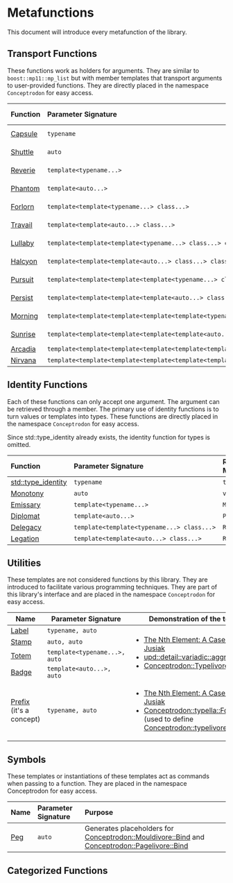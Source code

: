 # Metafunctions

This document will introduce every metafunction of the library.

## Transport Functions

These functions work as holders for arguments.
They are similar to `boost::mp11::mp_list` but with member templates that transport arguments to user-provided functions.
They are directly placed in the namespace `Conceptrodon` for easy access.

| Function | Parameter Signature | Transport members |
|:-|:-|:-|
| [Capsule](https://github.com/AmazingMonster/conceptrodon/blob/main/conceptrodon/capsule.hpp) | `typename` | `Road` & `UniRoad` |
| [Shuttle](https://github.com/AmazingMonster/conceptrodon/blob/main/conceptrodon/shuttle.hpp) | `auto` | `Rail` & `UniRail` |
| [Reverie](https://github.com/AmazingMonster/conceptrodon/blob/main/conceptrodon/reverie.hpp) | `template<typename...>` | `Flow` & `UniFlow` |
| [Phantom](https://github.com/AmazingMonster/conceptrodon/blob/main/conceptrodon/phantom.hpp) | `template<auto...>` | `Sail` & `UniSail` |
| [Forlorn](https://github.com/AmazingMonster/conceptrodon/blob/main/conceptrodon/forlorn.hpp) | <code>template<template<typename...>&nbsp;class...></code> | `Snow` & `UniSnow` |
| [Travail](https://github.com/AmazingMonster/conceptrodon/blob/main/conceptrodon/travail.hpp) | <code>template<template<auto...>&nbsp;class...></code> | `Hail` & `UniHail` |
| [Lullaby](https://github.com/AmazingMonster/conceptrodon/blob/main/conceptrodon/lullaby.hpp) | <code>template<template<template<typename...>&nbsp;class...>&nbsp;class...></code> | `Lull` & `UniLull` |
| [Halcyon](https://github.com/AmazingMonster/conceptrodon/blob/main/conceptrodon/halcyon.hpp) | <code>template<template<template<auto...>&nbsp;class...>&nbsp;class...></code> | `Calm` & `UniCalm` |
| [Pursuit](https://github.com/AmazingMonster/conceptrodon/blob/main/conceptrodon/pursuit.hpp) | <code>template<template<template<template<typename...>&nbsp;class...>&nbsp;class...>&nbsp;class...></code> | `Hope` & `UniHope` |
| [Persist](https://github.com/AmazingMonster/conceptrodon/blob/main/conceptrodon/persist.hpp) | <code>template<template<template<template<auto...>&nbsp;class...>&nbsp;class...>&nbsp;class...></code> | `Will` & `UniWill` |
| [Morning](https://github.com/AmazingMonster/conceptrodon/blob/main/conceptrodon/morning.hpp) | <code>template<template<template<template<template<typename...>&nbsp;class...>&nbsp;class...>&nbsp;class...>&nbsp;class...></code> | `Glow` & `UniGlow` |
| [Sunrise](https://github.com/AmazingMonster/conceptrodon/blob/main/conceptrodon/sunrise.hpp) | <code>template<template<template<template<template<auto...>&nbsp;class...>&nbsp;class...>&nbsp;class...>&nbsp;class...></code> | `Dawn` & `UniDawn` |
| [Arcadia](https://github.com/AmazingMonster/conceptrodon/blob/main/conceptrodon/arcadia.hpp) | <code>template<template<template<template<template<template<typename...>&nbsp;class...>&nbsp;class...>&nbsp;class...>&nbsp;class...>&nbsp;class...></code> | |
| [Nirvana](https://github.com/AmazingMonster/conceptrodon/blob/main/conceptrodon/nirvana.hpp) | <code>template<template<template<template<template<template<auto...>&nbsp;class...>&nbsp;class...>&nbsp;class...>&nbsp;class...>&nbsp;class...></code> | |

## Identity Functions

Each of these functions can only accept one argument.
The argument can be retrieved through a member.
The primary use of identity functions is to turn values or templates into types.
These functions are directly placed in the namespace `Conceptrodon` for easy access.

Since std::type_identity already exists, the identity function for types is omitted.

| Function | Parameter Signature | Retriever Member |
|:-|:-|:-|
| [std::type_identity](https://en.cppreference.com/w/cpp/types/type_identity) | `typename` | `type` |
| [Monotony](https://github.com/AmazingMonster/conceptrodon/blob/main/conceptrodon/monotony.hpp) | `auto` | `value` |
| [Emissary](https://github.com/AmazingMonster/conceptrodon/blob/main/conceptrodon/emissary.hpp) | `template<typename...>` | `Mold` |
| [Diplomat](https://github.com/AmazingMonster/conceptrodon/blob/main/conceptrodon/diplomat.hpp) | `template<auto...>` | `Page` |
| [Delegacy](https://github.com/AmazingMonster/conceptrodon/blob/main/conceptrodon/delegacy.hpp) | <code>template<template<typename...>&nbsp;class...></code> | `Road` |
| [Legation](https://github.com/AmazingMonster/conceptrodon/blob/main/conceptrodon/legation.hpp) | <code>template<template<auto...>&nbsp;class...></code> | `Rail` |

## Utilities

These templates are not considered functions by this library. They are introduced to facilitate various programming techniques. They are part of this library's interface and are placed in the namespace `Conceptrodon` for easy access.

<table>
    <thead>
        <tr>
            <th>Name</th>
            <th>Parameter Signature</th>
            <th>Demonstration of the technique</th>
        </tr>
    </thead>
    <tbody>
        <tr>
            <td>
                <a href="https://github.com/AmazingMonster/conceptrodon/blob/main/conceptrodon/label.hpp">
                    Label
                </a>
            </td>
            <td><code>typename, auto</code></td>
            <td  rowspan=4>
                <ul>
                    <li>
                        <a href="https://youtu.be/LfOh0DwTP00?list=PLbylzvxDYXicFnd_E34j8D9dU7a9ArBYM&t=2048">
                            The Nth Element: A Case Study - Kris Jusiak
                        </a>
                    <li>
                        <a href="https://github.com/StarQTius/Unpadded/blob/unstable-v2/include/upd/detail/variadic/leaf.hpp">
                            upd::detail::variadic::aggregated_leaves
                        </a>
                    <li>
                        <a href="https://github.com/AmazingMonster/conceptrodon/blob/main/conceptrodon/descend/typelivore/amid.hpp">
                            Conceptrodon::Typelivore::Amid
                        </a>
                </ul>
            </td>
        </tr>
        <tr>
            <td>
                <a href="https://github.com/AmazingMonster/conceptrodon/blob/main/conceptrodon/descend/stamp.hpp">
                    Stamp
                </a>
            </td>
            <td><code>auto, auto</code></td>
        </tr>
        <tr>
            <td>
                <a href="https://github.com/AmazingMonster/conceptrodon/blob/main/conceptrodon/descend/totem.hpp">
                    Totem
                </a>
            </td>
            <td><code>template&lttypename...&gt, auto</code></td>
        </tr>
        <tr>
            <td>
                <a href="https://github.com/AmazingMonster/conceptrodon/blob/main/conceptrodon/descend/badge.hpp">
                    Badge
                </a>
            </td>
            <td><code>template&ltauto...&gt, auto</code></td>
        </tr>
        <tr>
            <td>
                <a href="https://github.com/AmazingMonster/conceptrodon/blob/main/conceptrodon/prefix.hpp">
                    Prefix
                </a>
                (it's a concept)
            </td>
            <td><code>typename, auto</code></td>
            <td>
                <ul>
                    <li>
                        <a href="https://youtu.be/LfOh0DwTP00?list=PLbylzvxDYXicFnd_E34j8D9dU7a9ArBYM&t=1494">
                            The Nth Element: A Case Study - Kris Jusiak
                        </a>
                    <li>
                        <a href="https://github.com/AmazingMonster/conceptrodon/blob/main/conceptrodon/descend/microbiota/typella/fore.hpp">
                            Conceptrodon::typella::Fore
                        </a>
                        <br>
                        (used to define <a href="https://github.com/AmazingMonster/conceptrodon/blob/main/conceptrodon/descend/typelivore/front.hpp">Conceptrodon::typelivore::Front</a>)
                </ul>
            </td>
        </tr>
    </tbody>
</table>

## Symbols

These templates or instantiations of these templates act as commands when passing to a function. They are placed in the namespace Conceptrodon for easy access.

| Name | Parameter Signature | Purpose |
|:-|:-|:-|
| [Peg](https://github.com/AmazingMonster/conceptrodon/blob/main/conceptrodon/peg.hpp) | `auto` | Generates placeholders for [Conceptrodon::Mouldivore::Bind](https://github.com/AmazingMonster/conceptrodon/blob/main/conceptrodon/descend/descend/mouldivore/bind.hpp) and [Conceptrodon::Pagelivore::Bind](https://github.com/AmazingMonster/conceptrodon/blob/main/conceptrodon/descend/descend/pagelivore/bind.hpp)

## Categorized Functions
